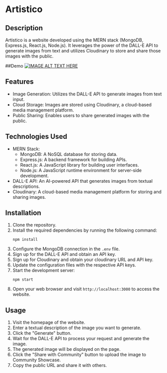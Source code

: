 # Artistico

## Description
Artistico is a website developed using the MERN stack (MongoDB, Express.js, React.js, Node.js). It leverages the power of the DALL-E API to generate images from text and utilizes Cloudinary to store and share those images with the public.

##Demo
[![IMAGE ALT TEXT HERE](https://img.youtube.com/vi/Artistico)](https://www.youtube.com/watch?v=Xk_pMoodWRM)

## Features
- Image Generation: Utilizes the DALL-E API to generate images from text input.
- Cloud Storage: Images are stored using Cloudinary, a cloud-based media management platform.
- Public Sharing: Enables users to share generated images with the public.

## Technologies Used
- MERN Stack:
  - MongoDB: A NoSQL database for storing data.
  - Express.js: A backend framework for building APIs.
  - React.js: A JavaScript library for building user interfaces.
  - Node.js: A JavaScript runtime environment for server-side development.
- DALL-E API: An AI-powered API that generates images from textual descriptions.
- Cloudinary: A cloud-based media management platform for storing and sharing images.

## Installation
1. Clone the repository.
2. Install the required dependencies by running the following command:
   ```
   npm install
   ```
3. Configure the MongoDB connection in the `.env` file.
4. Sign up for the DALL-E API and obtain an API key.
5. Sign up for Cloudinary and obtain your cloudinary URL and API key.
6. Update the configuration files with the respective API keys.
7. Start the development server:
   ```
   npm start
   ```
8. Open your web browser and visit `http://localhost:3000` to access the website.

## Usage
1. Visit the homepage of the website.
2. Enter a textual description of the image you want to generate.
3. Click the "Generate" button.
4. Wait for the DALL-E API to process your request and generate the image.
5. The generated image will be displayed on the page.
6. Click the "Share with Community" button to upload the image to Community Showcase.
7. Copy the public URL and share it with others.
